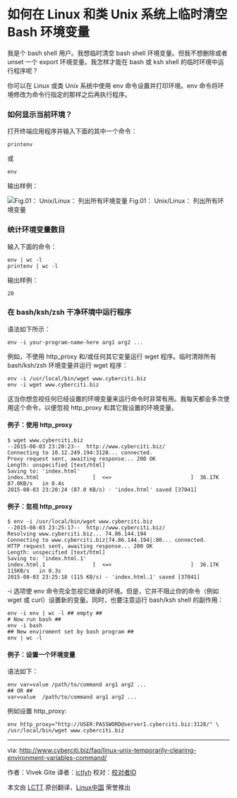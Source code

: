 如何在 Linux 和类 Unix 系统上临时清空 Bash 环境变量
================================================================================
我是个 bash shell 用户。我想临时清空 bash shell 环境变量。但我不想删除或者 unset 一个 export 环境变量。我怎样才能在 bash 或 ksh shell 的临时环境中运行程序呢？

你可以在 Linux 或类 Unix 系统中使用 env 命令设置并打印环境。env 命令将环境修改为命令行指定的那样之后再执行程序。

### 如何显示当前环境？ ###

打开终端应用程序并输入下面的其中一个命令：

    printenv

或

    env

输出样例：

![Fig.01： Unix/Linux： 列出所有环境变量](http://s0.cyberciti.org/uploads/faq/2015/08/env-unix-linux-command-output.jpg)
Fig.01： Unix/Linux： 列出所有环境变量

### 统计环境变量数目 ###

输入下面的命令：

    env | wc -l
    printenv | wc -l

输出样例：

    20

### 在 bash/ksh/zsh 干净环境中运行程序 ###

语法如下所示：

    env -i your-program-name-here arg1 arg2 ...

例如，不使用 http_proxy 和/或任何其它变量运行 wget 程序。临时清除所有 bash/ksh/zsh 环境变量并运行 wget 程序：

    env -i /usr/local/bin/wget www.cyberciti.biz
    env -i wget www.cyberciti.biz

这当你想忽视任何已经设置的环境变量来运行命令时非常有用。我每天都会多次使用这个命令，以便忽视 http_proxy 和其它我设置的环境变量。

#### 例子：使用 http_proxy ####

    $ wget www.cyberciti.biz
    --2015-08-03 23:20:23--  http://www.cyberciti.biz/
    Connecting to 10.12.249.194:3128... connected.
    Proxy request sent, awaiting response... 200 OK
    Length: unspecified [text/html]
    Saving to: 'index.html'
    index.html                 [  <=>                         ]  36.17K  87.0KB/s   in 0.4s
    2015-08-03 23:20:24 (87.0 KB/s) - 'index.html' saved [37041]

#### 例子：忽视 http_proxy ####

    $ env -i /usr/local/bin/wget www.cyberciti.biz
    --2015-08-03 23:25:17--  http://www.cyberciti.biz/
    Resolving www.cyberciti.biz... 74.86.144.194
    Connecting to www.cyberciti.biz|74.86.144.194|:80... connected.
    HTTP request sent, awaiting response... 200 OK
    Length: unspecified [text/html]
    Saving to: 'index.html.1'
    index.html.1               [  <=>                         ]  36.17K   115KB/s   in 0.3s
    2015-08-03 23:25:18 (115 KB/s) - 'index.html.1' saved [37041]

-i 选项使 env 命令完全忽视它继承的环境。但是，它并不阻止你的命令（例如 wget 或 curl）设置新的变量。同时，也要注意运行 bash/ksh shell 的副作用：

    env -i env | wc -l ## empty ##
    # Now run bash ##
    env -i bash
    ## New enviroment set by bash program ##
    env | wc -l

#### 例子：设置一个环境变量 ####

语法如下：

    env var=value /path/to/command arg1 arg2 ...
    ## OR ## 
    var=value  /path/to/command arg1 arg2 ...

例如设置 http_proxy:

    env http_proxy="http://USER:PASSWORD@server1.cyberciti.biz:3128/" \
    /usr/local/bin/wget www.cyberciti.biz

--------------------------------------------------------------------------------

via: http://www.cyberciti.biz/faq/linux-unix-temporarily-clearing-environment-variables-command/

作者：Vivek Gite
译者：[ictlyh](https://github.com/ictlyh)
校对：[校对者ID](https://github.com/校对者ID)

本文由 [LCTT](https://github.com/LCTT/TranslateProject) 原创翻译，[Linux中国](https://linux.cn/) 荣誉推出